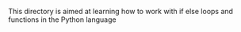 This directory is aimed at learning how to work with if else loops and functions in the Python language
